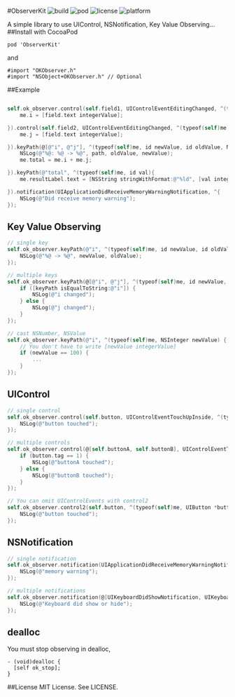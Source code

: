 #ObserverKit ![build](https://travis-ci.org/pompopo/ObserverKit.svg?branch=master) ![pod](http://img.shields.io/cocoapods/v/ObserverKit.svg) ![license](http://img.shields.io/cocoapods/l/ObserverKit.svg) ![platform](http://img.shields.io/cocoapods/p/ObserverKit.svg)

A simple library to use UIControl, NSNotification, Key Value Observing...
##Install
with CocoaPod
```
pod 'ObserverKit'

```
and
```
#import "OKObserver.h"
#import "NSObject+OKObserver.h" // Optional
```

##Example
```objectivec

self.ok_observer.control(self.field1, UIControlEventEditingChanged, ^(typeof (self) me, UITextField *field) {
    me.i = [field.text integerValue];

}).control(self.field2, UIControlEventEditingChanged, ^(typeof(self)me, UITextField *field) {
    me.j = [field.text integerValue];

}).keyPath(@[@"i", @"j"], ^(typeof(self)me, id newValue, id oldValue, NSString *path) {
    NSLog(@"%@: %@ -> %@", path, oldValue, newValue);
    me.total = me.i + me.j;

}).keyPath(@"total", ^(typeof(self)me, id val){
    me.resultLabel.text = [NSString stringWithFormat:@"%ld", [val integerValue]];

}).notification(UIApplicationDidReceiveMemoryWarningNotification, ^{
    NSLog(@"Did receive memory warning");
});
```
## Key Value Observing
```objectivec
// single key
self.ok_observer.keyPath(@"i", ^(typeof(self)me, id newValue, id oldValue) {
    NSLog(@"%@ -> %@", newValue, oldValue);
});

// multiple keys
self.ok_observer.keyPath(@[@"i", @"j"], ^(typeof(self)me, id newValue, id oldValue, NSString *keyPath) {
    if ([keyPath isEqualToString:@"i"]) {
        NSLog(@"i changed");
    } else {
        NSLog(@"j changed");
    }
});

// cast NSNumber, NSValue
self.ok_observer.keyPath(@"i", ^(typeof(self)me, NSInteger newValue) {
    // You don't have to write [newValue integerValue]
    if (newValue == 100) {
        ...
    }
});
```
## UIControl
```objectivec
// single control
self.ok_observer.control(self.button, UIControlEventTouchUpInside, ^(typeof(self)me, UIButton *button, UIEvent *event) {
    NSLog(@"button touched");
});

// multiple controls
self.ok_observer.control(@[self.buttonA, self.buttonB], UIControlEventTouchUpInside, ^(typeof(self)me, UIButton *button) {
    if (button.tag == 1) {
        NSLog(@"buttonA touched");
    } else {
        NSLog(@"buttonB touched");
    }
});

// You can omit UIControlEvents with control2
self.ok_observer.control2(self.button, ^(typeof(self)me, UIButton *button, UIEvent *event) {
    NSLog(@"button touched");
});
```

## NSNotification
```objectivec
// single notification
self.ok_observer.notification(UIApplicationDidReceiveMemoryWarningNotification, ^(id me, NSNotification *notification) {
    NSLog(@"memory warning");
});

// multiple notifications
self.ok_observer.notification(@[UIKeyboardDidShowNotification, UIKeyboardDidHideNotification], ^{
    NSLog(@"Keyboard did show or hide");
});
```

## dealloc

You must stop observing in dealloc,
```
- (void)dealloc {
  [self ok_stop];
}
```
##License
MIT License. See LICENSE.
